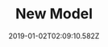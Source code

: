 ---
title: New Model
artist: Perturbator
date: 2019-01-02T02:09:10.582Z
cover: a3395045031_16.jpg
styles:
  - Electronic
  - Synthwave
links:
  spotify: https://play.spotify.com/album/7ksle1gFTICo9rKw14dvC5
  youtube: https://music.youtube.com/watch?v=qEoxu0_8uZU
  applemusic: https://itunes.apple.com/us/album/new-model/1274328467?uo=4
  soundcloud: ""
  bandcamp: https://perturbator.bandcamp.com/album/new-model
  googleplay: https://play.google.com/music/m/Blv3ccbobuboijljg4k2homnqhy?signup_if_needed=1
  deezer: https://www.deezer.com/album/47108402
---